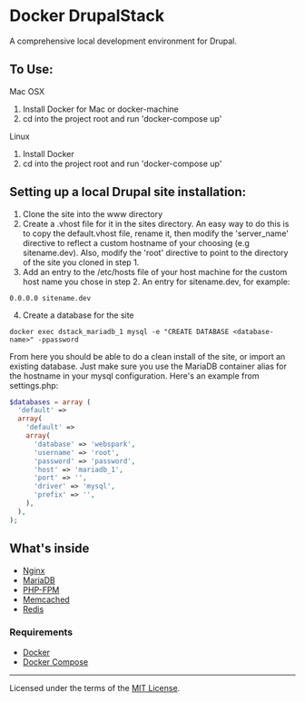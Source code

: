 # Docker DrupalStack

A comprehensive local development environment for Drupal.

To Use:
-------

Mac OSX

1. Install Docker for Mac or docker-machine
2. cd into the project root and run 'docker-compose up'

Linux

1. Install Docker
2. cd into the project root and run 'docker-compose up'

Setting up a local Drupal site installation:
--------------------------------------------

1. Clone the site into the www directory
2. Create a .vhost file for it in the sites directory. An easy way to do this is to copy the default.vhost file, rename it, then modify the 'server_name' directive to reflect a custom hostname of your choosing (e.g sitename.dev). Also, modify the 'root' directive to point to the directory of the site you cloned in step 1.
3. Add an entry to the /etc/hosts file of your host machine for the custom host name you chose in step 2. An entry for sitename.dev, for example:

```
0.0.0.0 sitename.dev   
```

4. Create a database for the site 

```
docker exec dstack_mariadb_1 mysql -e "CREATE DATABASE <database-name>" -ppassword
```

From here you should be able to do a clean install of the site, or import an existing database. Just make sure you use the MariaDB container alias for the hostname in your mysql configuration. Here's an example from settings.php:

```php
$databases = array (
  'default' => 
  array(
    'default' => 
    array(
      'database' => 'webspark',
      'username' => 'root',
      'password' => 'password',
      'host' => 'mariadb_1',
      'port' => '',
      'driver' => 'mysql',
      'prefix' => '',
    ),
  ),
);

```

## What's inside

* [Nginx](http://nginx.org/)
* [MariaDB](http://www.mariadb.org/)
* [PHP-FPM](http://php-fpm.org/)
* [Memcached](http://memcached.org/)
* [Redis](http://redis.io/)

### Requirements

* [Docker](https://docker.com/)
* [Docker Compose](http://docs.docker.com/compose/)


---
Licensed under the terms of the [MIT License](LICENSE.md).
